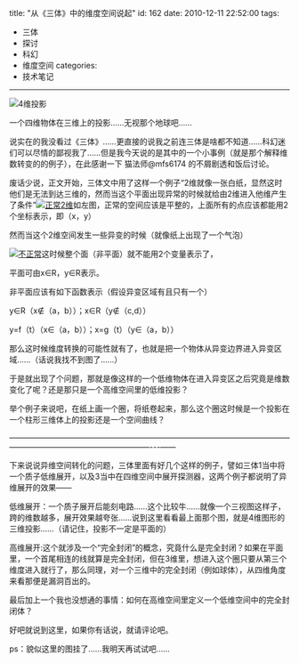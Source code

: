 title: "从《三体》中的维度空间说起"
id: 162
date: 2010-12-11 22:52:00
tags: 
- 三体
- 探讨
- 科幻
- 维度空间
categories: 
- 技术笔记
---

![](http://i3.ce.cn/sci/swsm/201007/09/W020100709278297190810.jpg "4维投影")

一个四维物体在三维上的投影……无视那个地球吧……<!--more-->

说实在的我没看过《三体》……更直接的说我之前连三体是啥都不知道……科幻迷们可以尽情的鄙视我了……但是我今天说的是其中的一个小事例（就是那个解释维数转变的的例子），在此感谢一下 猫法师@mfs6174 的不屑剧透和饭后讨论。

废话少说，正文开始，三体文中用了这样一个例子“2维就像一张白纸，显然这时他们是无法到达三维的，然而当这个平面出现异常的时候就给由2维进入他维产生了条件”[![](http://wocai.de/wp-content/uploads/2010/12/正常2维-300x206.jpg "正常2维")](http://wocai.de/wp-content/uploads/2010/12/正常2维.jpg)如左图，正常的空间应该是平整的，上面所有的点应该都能用2个坐标表示，即（x，y）

然而当这个2维空间发生一些异变的时候（就像纸上出现了一个气泡）

[![](http://wocai.de/wp-content/uploads/2010/12/不正常.jpg-300x235.jpg "不正常")](http://wocai.de/wp-content/uploads/2010/12/不正常.jpg)这时候整个面（非平面）就不能用2个变量表示了，

平面可由x∈R，y∈R表示。

非平面应该有如下函数表示（假设异变区域有且只有一个）

y∈R（x∉（a，b））；x∈R（y∉（c,d））

y=f（t）（x∈（a，b））；x=g（t）（y∈（a，b））

那么这时候维度转换的可能性就有了，也就是把一个物体从异变边界进入异变区域……（话说我找不到图了……）

于是就出现了个问题，那就是像这样的一个低维物体在进入异变区之后究竟是维数变化了呢？还是那只是一个高维空间里的低维投影？

举个例子来说吧，在纸上画一个圈，将纸卷起来，那么这个圈这时候是一个投影在一个柱形三维体上的投影还是一个空间曲线？

——————————————————————————————————————————————————————---——

下来说说异维空间转化的问题，三体里面有好几个这样的例子，譬如三体1当中将一个质子低维展开，以及3当中在四维空间中展开探测器，这两个例子都说明了异维展开的效果——

低维展开：一个质子展开后能刻电路……这个比较牛……就像一个三视图这样子，跨的维数越多，展开效果越夸张……说到这里看看最上面那个图，就是4维图形的三维投影……（请记住，投影不一定是平面的）

高维展开:这个就涉及一个“完全封闭”的概念，究竟什么是完全封闭？如果在平面里，一个首尾相连的线就算是完全封闭，但在3维里，想进入这个圈只要从第三个维度进入就行了，那么同理，对一个三维中的完全封闭（例如球体），从四维角度来看那便是漏洞百出的。

最后加上一个我也没想通的事情：如何在高维空间里定义一个低维空间中的完全封闭体？

好吧就说到这里，如果你有话说，就请评论吧。

ps：貌似这里的图挂了……我明天再试试吧……